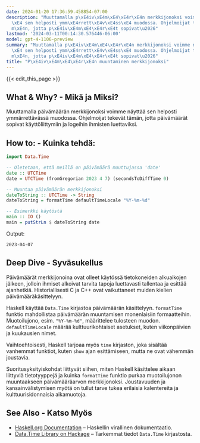 ```yaml
---
date: 2024-01-20 17:36:59.458854-07:00
description: "Muuttamalla p\xE4iv\xE4m\xE4\xE4r\xE4n merkkijonoksi voimme n\xE4ytt\xE4\
  \xE4 sen helposti ymm\xE4rrett\xE4v\xE4ss\xE4 muodossa. Ohjelmoijat tekev\xE4t t\xE4\
  m\xE4n, jotta p\xE4iv\xE4m\xE4\xE4r\xE4t sopivat\u2026"
lastmod: '2024-03-11T00:14:30.576446-06:00'
model: gpt-4-1106-preview
summary: "Muuttamalla p\xE4iv\xE4m\xE4\xE4r\xE4n merkkijonoksi voimme n\xE4ytt\xE4\
  \xE4 sen helposti ymm\xE4rrett\xE4v\xE4ss\xE4 muodossa. Ohjelmoijat tekev\xE4t t\xE4\
  m\xE4n, jotta p\xE4iv\xE4m\xE4\xE4r\xE4t sopivat\u2026"
title: "P\xE4iv\xE4m\xE4\xE4r\xE4n muuntaminen merkkijonoksi"
---
```


{{< edit_this_page >}}

## What & Why? - Mikä ja Miksi?
Muuttamalla päivämäärän merkkijonoksi voimme näyttää sen helposti ymmärrettävässä muodossa. Ohjelmoijat tekevät tämän, jotta päivämäärät sopivat käyttöliittymiin ja logeihin ihmisten luettaviksi.

## How to: - Kuinka tehdä:
```Haskell
import Data.Time

-- Oletetaan, että meillä on päivämäärä muuttujassa 'date'
date :: UTCTime
date = UTCTime (fromGregorian 2023 4 7) (secondsToDiffTime 0)

-- Muuntaa päivämäärän merkkijonoksi
dateToString :: UTCTime -> String
dateToString = formatTime defaultTimeLocale "%Y-%m-%d"

-- Esimerkki käytöstä
main :: IO ()
main = putStrLn $ dateToString date
```

Output:
```
2023-04-07
```

## Deep Dive - Syväsukellus
Päivämäärät merkkijonoina ovat olleet käytössä tietokoneiden alkuaikojen jälkeen, jolloin ihmiset alkoivat tarvita tapoja luettavasti tallentaa ja esittää ajanhetkiä. Historiallisesti C ja C++ ovat vaikuttaneet muiden kielien päivämääräkäsittelyyn. 

Haskell käyttää `Data.Time` kirjastoa päivämäärän käsittelyyn. `formatTime` funktio mahdollistaa päivämäärän muuntamisen monenlaisiin formaatteihin. Muotoilujono, esim. `"%Y-%m-%d"`, määrittelee tulosteen muodon. `defaultTimeLocale` määrää kulttuurikohtaiset asetukset, kuten viikonpäivien ja kuukausien nimet.

Vaihtoehtoisesti, Haskell tarjoaa myös `time` kirjaston, joka sisältää vanhemmat funktiot, kuten `show` ajan esittämiseen, mutta ne ovat vähemmän joustavia.

Suoritusyksityiskohdat liittyvät siihen, miten Haskell käsittelee aikaan liittyviä tietotyyppejä ja kuinka `formatTime` funktio purkaa muotoilujonon muuntaakseen päivämääräarvon merkkijonoksi. Joustavuuden ja kansainvälistymisen myötä on tullut tarve tukea erilaisia kalentereita ja kulttuurisidonnaisia aikamuotoja.

## See Also - Katso Myös
- [Haskell.org Documentation](https://www.haskell.org/documentation/) – Haskellin virallinen dokumentaatio.
- [Data.Time Library on Hackage](https://hackage.haskell.org/package/time-1.11.1.2/docs/Data-Time.html) – Tarkemmat tiedot `Data.Time` kirjastosta.
